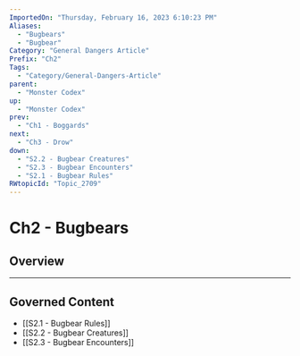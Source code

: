 ```yaml
---
ImportedOn: "Thursday, February 16, 2023 6:10:23 PM"
Aliases:
  - "Bugbears"
  - "Bugbear"
Category: "General Dangers Article"
Prefix: "Ch2"
Tags:
  - "Category/General-Dangers-Article"
parent:
  - "Monster Codex"
up:
  - "Monster Codex"
prev:
  - "Ch1 - Boggards"
next:
  - "Ch3 - Drow"
down:
  - "S2.2 - Bugbear Creatures"
  - "S2.3 - Bugbear Encounters"
  - "S2.1 - Bugbear Rules"
RWtopicId: "Topic_2709"
---
```

# Ch2 - Bugbears
## Overview
---
## Governed Content
- [[S2.1 - Bugbear Rules]]
- [[S2.2 - Bugbear Creatures]]
- [[S2.3 - Bugbear Encounters]]

